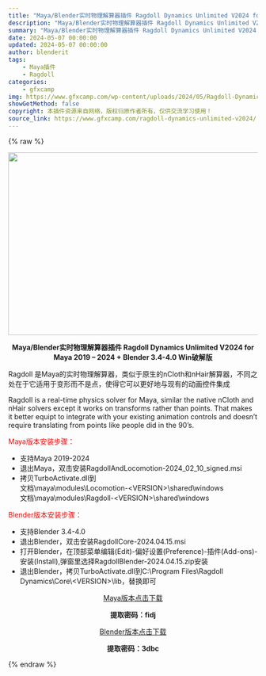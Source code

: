```yaml
---
title: "Maya/Blender实时物理解算器插件 Ragdoll Dynamics Unlimited V2024 for Maya 2019 – 2024 + Blender 3.4-4.0 Win破解版"
description: "Maya/Blender实时物理解算器插件 Ragdoll Dynamics Unlimited V2024 for Maya 2019 – 2024 + Blender 3.4-4.0 Win破解版..."
summary: "Maya/Blender实时物理解算器插件 Ragdoll Dynamics Unlimited V2024 for Maya 2019 – 2024 + Blender 3.4-4.0 Win破解版..."
date: 2024-05-07 00:00:00
updated: 2024-05-07 00:00:00
author: blenderit
tags: 
    - Maya插件
    - Ragdoll
categories:
    - gfxcamp
img: https://www.gfxcamp.com/wp-content/uploads/2024/05/Ragdoll-Dynamics-Unlimited-v2024.jpg
showGetMethod: false
copyright: 本插件资源来自网络，版权归原作者所有，仅供交流学习使用！
source_link: https://www.gfxcamp.com/ragdoll-dynamics-unlimited-v2024/
---
```


{% raw %}
<div><p><img decoding="async" class="aligncenter size-full wp-image-121195" src="https://www.gfxcamp.com/wp-content/uploads/2024/05/Ragdoll-Dynamics-Unlimited-v2024.jpg" data-src="https://www.gfxcamp.com/wp-content/uploads/2024/05/Ragdoll-Dynamics-Unlimited-v2024.jpg" alt="" width="640" height="369" data-srcset="https://www.gfxcamp.com/wp-content/uploads/2024/05/Ragdoll-Dynamics-Unlimited-v2024.jpg 640w, https://www.gfxcamp.com/wp-content/uploads/2024/05/Ragdoll-Dynamics-Unlimited-v2024-150x86.jpg 150w" data-sizes="(max-width: 640px) 100vw, 640px"></p><p style="text-align: center;"><strong>Maya/Blender实时物理解算器插件 Ragdoll Dynamics Unlimited V2024 for Maya 2019 – 2024 + Blender 3.4-4.0 Win破解版</strong></p><p>Ragdoll 是Maya的实时物理解算器，类似于原生的nCloth和nHair解算器，不同之处在于它适用于变形而不是点，使得它可以更好地与现有的动画控件集成</p><p>Ragdoll is a real-time physics solver for Maya, similar the native nCloth and nHair solvers except it works on transforms rather than points. That makes it better equipt to integrate with your existing animation controls and doesn’t require translating from points like people did in the 90’s.</p><p><span style="color: #ff0000;">Maya版本安装步骤：</span></p><ul>
<li>支持Maya 2019-2024</li>
<li>退出Maya，双击安装RagdollAndLocomotion-2024_02_10_signed.msi</li>
<li>拷贝TurboActivate.dll到<br>
文档\maya\modules\Locomotion-&lt;VERSION&gt;\shared\windows<br>
文档\maya\modules\Ragdoll-&lt;VERSION&gt;\shared\windows</li>
</ul><p><span style="color: #ff0000;">Blender版本安装步骤：</span></p><ul>
<li>支持Blender 3.4-4.0</li>
<li>退出Blender，双击安装RagdollCore-2024.04.15.msi</li>
<li>打开Blender，在顶部菜单编辑(Edit)-偏好设置(Preference)-插件(Add-ons)-安装(Install),弹窗里选择RagdollBlender-2024.04.15.zip安装</li>
<li>退出Blender，拷贝TurboActivate.dll到C:\Program Files\Ragdoll Dynamics\Core\&lt;VERSION&gt;\lib，替换即可</li>
</ul><p style="text-align: center;"><a class="maxbutton-3 maxbutton maxbutton-baidu" target="_blank" rel="noopener" href="https://pan.baidu.com/s/1-IoQYTOlRQKaU6EbwAJcPQ?pwd=fidj"><span class="mb-text">Maya版本点击下载</span></a></p><p style="text-align: center;"><strong>提取密码：fidj</strong></p><p style="text-align: center;"><a class="maxbutton-3 maxbutton maxbutton-baidu" target="_blank" rel="noopener" href="https://pan.baidu.com/s/1wRjIKKg59H3ew-fNMq2tDg?pwd=3dbc"><span class="mb-text">Blender版本点击下载</span></a></p><p style="text-align: center;"><strong>提取密码：3dbc</strong></p></div>
<div style="display: none">gfxcamp</div>
{% endraw %}